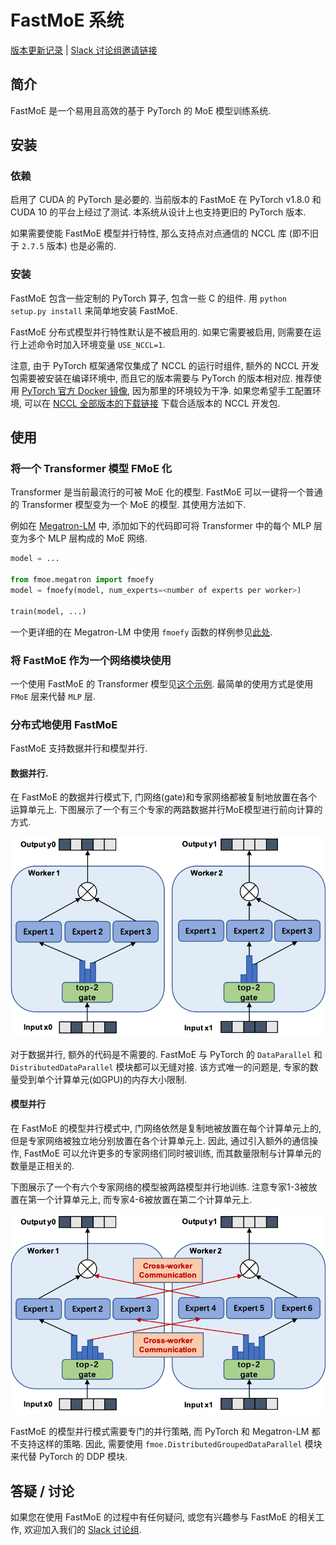 FastMoE 系统
===

[版本更新记录](release-note.md)
| [Slack 讨论组邀请链接](https://join.slack.com/t/fastmoe/shared_invite/zt-mz0ai6ol-ggov75D62YsgHfzShw8KYw)

## 简介

FastMoE 是一个易用且高效的基于 PyTorch 的 MoE 模型训练系统.

## 安装

### 依赖

启用了 CUDA 的 PyTorch 是必要的. 当前版本的 FastMoE 在 PyTorch v1.8.0 和 CUDA 10
的平台上经过了测试. 本系统从设计上也支持更旧的 PyTorch 版本.

如果需要使能 FastMoE 模型并行特性, 那么支持点对点通信的 NCCL 库 (即不旧于
`2.7.5` 版本) 也是必需的.

### 安装

FastMoE 包含一些定制的 PyTorch 算子, 包含一些 C 的组件. 用 `python setup.py install`
来简单地安装 FastMoE.

FastMoE 分布式模型并行特性默认是不被启用的. 如果它需要被启用,
则需要在运行上述命令时加入环境变量 `USE_NCCL=1`.

注意, 由于 PyTorch 框架通常仅集成了 NCCL 的运行时组件, 额外的 NCCL
开发包需要被安装在编译环境中, 而且它的版本需要与 PyTorch 的版本相对应. 推荐使用
[PyTorch 官方 Docker 镜像](https://hub.docker.com/r/pytorch/pytorch),
因为那里的环境较为干净. 如果您希望手工配置环境, 可以在 [NCCL
全部版本的下载链接](https://developer.nvidia.com/nccl/nccl-legacy-downloads)
下载合适版本的 NCCL 开发包.

## 使用

### 将一个 Transformer 模型 FMoE 化

Transformer 是当前最流行的可被 MoE 化的模型. FastMoE 可以一键将一个普通的
Transformer 模型变为一个  MoE 的模型. 其使用方法如下.

例如在 [Megatron-LM](https://github.com/nvidia/megatron-lm) 中,
添加如下的代码即可将 Transformer 中的每个 MLP 层变为多个 MLP 层构成的 MoE 网络.

```python
model = ...

from fmoe.megatron import fmoefy
model = fmoefy(model, num_experts=<number of experts per worker>)

train(model, ...)
```

一个更详细的在 Megatron-LM 中使用 `fmoefy` 函数的样例参见[此处](../examples/megatron).

### 将 FastMoE 作为一个网络模块使用

一个使用 FastMoE 的 Transformer 模型见[这个示例](../examples/transformer-xl).
最简单的使用方式是使用 `FMoE` 层来代替 `MLP` 层. 

### 分布式地使用 FastMoE

FastMoE 支持数据并行和模型并行.

#### 数据并行.

在 FastMoE 的数据并行模式下,
门网络(gate)和专家网络都被复制地放置在各个运算单元上.
下图展示了一个有三个专家的两路数据并行MoE模型进行前向计算的方式.

<p align="center">
<img src="fastmoe_data_parallel.png" width="600">
</p>

对于数据并行, 额外的代码是不需要的. FastMoE 与 PyTorch 的 `DataParallel` 和
`DistributedDataParallel` 模块都可以无缝对接. 该方式唯一的问题是,
专家的数量受到单个计算单元(如GPU)的内存大小限制.

#### 模型并行

在 FastMoE 的模型并行模式中, 门网络依然是复制地被放置在每个计算单元上的,
但是专家网络被独立地分别放置在各个计算单元上. 因此, 通过引入额外的通信操作,
FastMoE 可以允许更多的专家网络们同时被训练,
而其数量限制与计算单元的数量是正相关的.

下图展示了一个有六个专家网络的模型被两路模型并行地训练.
注意专家1-3被放置在第一个计算单元上, 而专家4-6被放置在第二个计算单元上.

<p align="center">
<img src="fastmoe_model_parallel.png" width="600">
</p>

FastMoE 的模型并行模式需要专门的并行策略, 而 PyTorch 和 Megatron-LM
都不支持这样的策略. 因此, 需要使用 `fmoe.DistributedGroupedDataParallel`
模块来代替 PyTorch 的 DDP 模块.

## 答疑 / 讨论

如果您在使用 FastMoE 的过程中有任何疑问, 或您有兴趣参与 FastMoE 的相关工作,
欢迎加入我们的 [Slack 讨论组](https://join.slack.com/t/fastmoe/shared_invite/zt-mz0ai6ol-ggov75D62YsgHfzShw8KYw).
